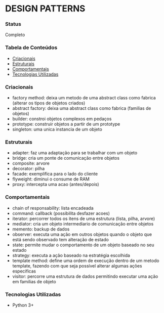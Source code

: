 # DESIGN PATTERNS

### Status

Completo

### Tabela de Conteúdos

- [Criacionais](#criacionais)
- [Estruturais](#estruturais)
- [Comportamentais](#comportamentais)
- [Tecnologias Utilizadas](#tecnologias-utilizadas)

### Criacionais

- factory method: deixa um metodo de uma abstract class como fabrica (alterar os tipos de objetos criados)
- abstract factory: deixa uma abstract class como fabrica (familias de objetos)
- builder: constroi objetos complexos em pedaços
- prototype: construir objetos a partir de um prototype
- singleton: uma unica instancia de um objeto

### Estruturais

- adapter: faz uma adaptação para se trabalhar com um objeto
- bridge: cria um ponte de comunicação entre objetos
- composite: arvore
- decorator: pilha
- facade: exemplifica para o lado do cliente
- flyweight: diminui o consume de RAM
- proxy: intercepta uma acao (antes/depois)

### Comportamentais

- chain of responsability: lista encadeada
- command: callback (possibilita desfazer acoes)
- iterator: percorrer todos os itens de uma estrutura (lista, pilha, arvore)
- mediator: cria um objeto intermediario de comunicação entre objetos
- memento: backup de dados
- observer: executa uma ação em outros objetos quando o objeto que está sendo observado tem alteração de estado
- state: permite mudar o comportamento de um objeto baseado no seu estado
- strategy: executa a ação baseado na estratégia escolhida
- template method: define uma ordem de execução dentro de um metodo template, fazendo com que seja possível alterar algumas ações especificas
- visitor: percorre uma estrutura de dados permitindo executar uma ação em familias de objeto

### Tecnologias Utilizadas

- Python 3+

